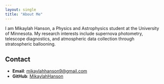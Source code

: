 ```yaml
---
layout: single
title: "About Me"
---
```

I am Mikaylah Hanson, a Physics and Astrophysics student at the University of Minnesota. My research interests include supernova photometry, telescope diagnostics, and atmospheric data collection through stratospheric ballooning.

## Contact
- **Email**: mikaylahhanson9@gmail.com
- **GitHub**: [MikaylahHanson](https://github.com/MikaylahHanson)
